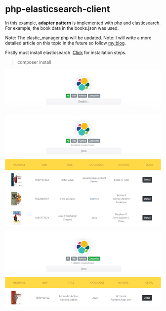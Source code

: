 # php-elasticsearch-client
In this example, **adapter pattern** is implemented with php and elasticsearch. For example, the book data in the books.json was used.

Note: The elastic_manager.php will be updated.
Note: I will write a more detailed article on this topic in the future so follow [my blog](https://hasimyerli.com/blog/php-elasticsearch-uzerinde-adapter-pattern).


Firstly must install elasticsearch. [Click](https://www.elastic.co/guide/en/apm/get-started/current/install-elasticsearch.html) for installation steps.

> composer install


![logo](assets/images/screenshot/img-1.png)

![logo](assets/images/screenshot/img-2.png)

![logo](assets/images/screenshot/img-3.png)

